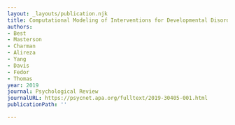 ```yaml
---
layout: _layouts/publication.njk
title: Computational Modeling of Interventions for Developmental Disorders
authors:
- Best
- Masterson
- Charman
- Alireza
- Yang
- Davis
- Fedor
- Thomas
year: 2019
journal: Psychological Review
journalURL: https://psycnet.apa.org/fulltext/2019-30405-001.html
publicationPath: ''

---
```

